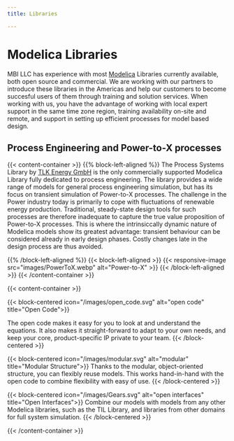```yaml
---
title: Libraries 

---
```


# Modelica Libraries

MBI LLC has experience with most [Modelica](https://www.modelica.org) Libraries currently available, both open source and commercial. We are working with our partners to introduce these libraries in the Americas and help our customers to become succesful users of them through training and solution services. When working with us, you have the advantage of working with local expert support in the same time zone region, training availability on-site and remote, and support in setting up efficient processes for model based design. 

## Process Engineering and Power-to-X processes
{{< content-container >}}
{{% block-left-aligned %}}
The Process Systems Library by [TLK Energy GmbH](https://tlk-energy.de/en) is the only commercially supported Modelica Library fully dedicated to process engineering. The library provides a wide range of models for general process engineering simulation, but has its focus on transient simulation of Power-to-X processes. The challenge in the Power industry today is primarily to cope with fluctuations of renewable energy production. Traditional, steady-state design tools for such processes are therefore inadequate to capture the true value proposition of Power-to-X processes. This is where the intrinsiccally dynamic nature of Modelica models show its greatest advantage: transient behaviour can be considered already in early design phases. Costly changes late in the design process are thus avoided.   
<!-- {{< resize-images pattern="assets/PSL-PtX.webp" size="400x" >}} ![Power-to-X](PSL-PtX.webp) -->
{{% /block-left-aligned %}}
{{< block-left-aligned >}}
{{< responsive-image src="images/PowerToX.webp" alt="Power-to-X" >}}
{{< /block-left-aligned >}}
{{< /content-container >}}

{{< content-container >}}

{{< block-centered icon="/images/open_code.svg" alt="open code" title="Open Code">}}

The open code makes it easy for you to look at and understand the equations. It also makes it straight-forward to adapt to your own needs, and keep your core, product-specific IP private to your team.
{{< /block-centered >}}

{{< block-centered icon="/images/modular.svg" alt="modular" title="Modular Structure">}}
Thanks to the modular, object-oriented structure, you can flexibly reuse models. This works hand-in-hand with the open code to combine flexibility with easy of use. 
{{< /block-centered >}}

{{< block-centered icon="/images/Gears.svg" alt="open interfaces" title="Open Interfaces">}}
Combine our models with models from any other Modelica libraries, such as the TIL Library, and libraries from other domains for full system simulation.
{{< /block-centered >}}

{{< /content-container >}}


